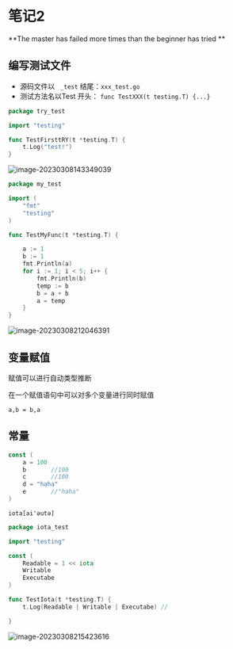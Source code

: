 # 笔记2

**The master has failed more times than the beginner has tried **

## 编写测试文件

* 源码文件以 ` _test` 结尾：`xxx_test.go`
* 测试方法名以Test 开头： `func TestXXX(t testing.T) {...}`

```go
package try_test

import "testing"

func TestFirsttRY(t *testing.T) {
	t.Log("test!")
}
```

![image-20230308143349039](C:\Users\ASUS\AppData\Roaming\Typora\typora-user-images\image-20230308143349039.png) 



```go
package my_test

import (
	"fmt"
	"testing"
)

func TestMyFunc(t *testing.T) {

	a := 1
	b := 1
	fmt.Println(a)
	for i := 1; i < 5; i++ {
		fmt.Println(b)
		temp := b
		b = a + b
		a = temp
	}
}

```

![image-20230308212046391](C:\Users\ASUS\AppData\Roaming\Typora\typora-user-images\image-20230308212046391.png) 

## 变量赋值

赋值可以进行自动类型推断

在一个赋值语句中可以对多个变量进行同时赋值

`a,b = b,a`

## 常量

```go
const (
	a = 100 
	b		//100
	c		//100
	d = "haha"
	e		//"haha"
)
```



`iota[ai'əutə]`

```go
package iota_test

import "testing"

const (
	Readable = 1 << iota
	Writable
	Executabe
)

func TestIota(t *testing.T) {
	t.Log(Readable | Writable | Executabe) //

}

```

![image-20230308215423616](C:\Users\ASUS\AppData\Roaming\Typora\typora-user-images\image-20230308215423616.png) 



